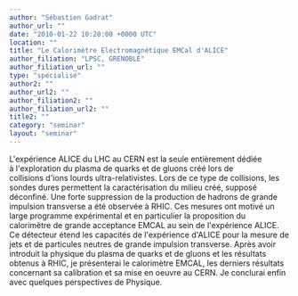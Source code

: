 ```yaml
---
author: "Sébastien Gadrat"
author_url: ""
date: "2010-01-22 10:20:00 +0000 UTC"
location: ""
title: "Le Calorimètre Electromagnétique EMCal d'ALICE"
author_filiation: "LPSC, GRENOBLE"
author_filiation_url: ""
type: "spécialisé"
author2: ""
author_url2: ""
author_filiation2: ""
author_filiation_url2: ""
title2: ""
category: "seminar" 
layout: "seminar"
---
```

L'expérience ALICE du LHC au CERN est la seule entièrement dédiée à l'exploration du plasma de quarks et de gluons créé lors de collisions d'ions lourds ultra-relativistes. Lors de ce type de collisions, les sondes dures permettent la caractérisation du milieu créé, supposé déconfiné. Une forte suppression de la production de hadrons de grande impulsion transverse a été observée à RHIC. Ces mesures ont motivé un large programme expérimental et en particulier la proposition du calorimètre de grande acceptance EMCAL au sein de l'expérience ALICE. Ce détecteur étend les capacités de l'expérience d'ALICE pour la mesure de jets et de particules neutres de grande impulsion transverse. Après avoir introduit la physique du plasma de quarks et de gluons et les résultats obtenus à RHIC, je présenterai le calorimètre EMCAL, les derniers résultats concernant sa calibration et sa mise en oeuvre au CERN. Je conclurai enfin avec quelques perspectives de Physique.
